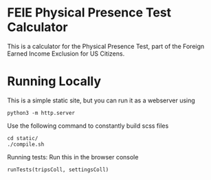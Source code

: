 # FEIE Physical Presence Test Calculator

This is a calculator for the Physical Presence Test, part of the Foreign Earned Income Exclusion for US Citizens.


# Running Locally

This is a simple static site, but you can run it as a webserver using
```
python3 -m http.server
```

Use the following command to constantly build scss files
```
cd static/
./compile.sh
```

Running tests: Run this in the browser console
```
runTests(tripsColl, settingsColl)
```
